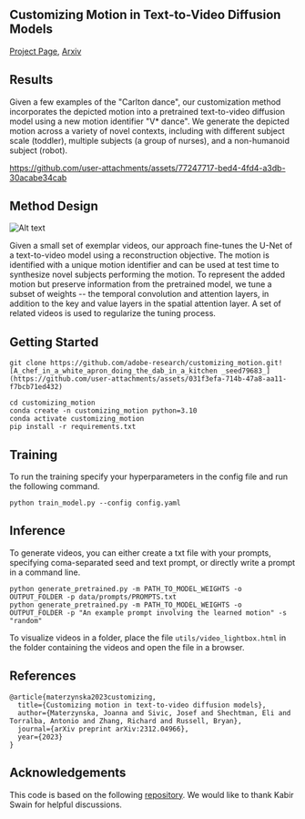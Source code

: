 ## Customizing Motion in Text-to-Video Diffusion Models

[Project Page](https://joaanna.github.io/customizing_motion/), [Arxiv](https://arxiv.org/pdf/2312.04966)



## Results

Given a few examples of the "Carlton dance", our customization method incorporates the depicted motion into a pretrained text-to-video diffusion model using a new motion identifier "V* dance". We generate the depicted motion across a variety of novel contexts, including with different subject scale (toddler), multiple subjects (a group of nurses), and a non-humanoid subject (robot).



https://github.com/user-attachments/assets/77247717-bed4-4fd4-a3db-30acabe34cab





## Method Design

![Alt text](https://joaanna.github.io/customizing_motion/static/images/overview.png)


Given a small set of exemplar videos, our approach fine-tunes the U-Net of a text-to-video model using a reconstruction objective. The motion is identified with a unique motion identifier and can be used at test time to synthesize novel subjects performing the motion. To represent the added motion but preserve information from the pretrained model, we tune a subset of weights -- the temporal convolution and attention layers, in addition to the key and value layers in the spatial attention layer. A set of related videos is used to regularize the tuning process.

## Getting Started
  
    git clone https://github.com/adobe-research/customizing_motion.git![A_chef_in_a_white_apron_doing_the_dab_in_a_kitchen _seed79683_](https://github.com/user-attachments/assets/031f3efa-714b-47a8-aa11-f7bcb71ed432)

    cd customizing_motion
    conda create -n customizing_motion python=3.10
    conda activate customizing_motion
    pip install -r requirements.txt

## Training

To run the training specify your hyperparameters in the config file and run the following command.

```
python train_model.py --config config.yaml
```

## Inference 

To generate videos, you can either create a txt file with your prompts, specifying coma-separated seed and text prompt, or directly write a prompt in a command line.

```
python generate_pretrained.py -m PATH_TO_MODEL_WEIGHTS -o OUTPUT_FOLDER -p data/prompts/PROMPTS.txt
python generate_pretrained.py -m PATH_TO_MODEL_WEIGHTS -o OUTPUT_FOLDER -p "An example prompt involving the learned motion" -s "random"
```

To visualize videos in a folder, place the file `utils/video_lightbox.html` in the folder containing the videos and open the file in a browser.

## References

```
@article{materzynska2023customizing,
  title={Customizing motion in text-to-video diffusion models},
  author={Materzynska, Joanna and Sivic, Josef and Shechtman, Eli and Torralba, Antonio and Zhang, Richard and Russell, Bryan},
  journal={arXiv preprint arXiv:2312.04966},
  year={2023}
}
```

## Acknowledgements
This code is based on the following [repository](https://github.com/ExponentialML/Text-To-Video-Finetuning). We would like to thank Kabir Swain for helpful discussions.


